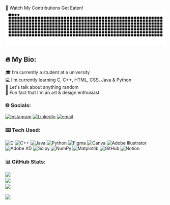 🐍 Watch My Contributions Get Eaten!
<picture>
  <source media="(prefers-color-scheme: dark)" srcset="https://raw.githubusercontent.com/ZiuHub/ZiuHub/output/github-contribution-grid-snake-dark.svg">
  <source media="(prefers-color-scheme: light)" srcset="https://raw.githubusercontent.com/ZiuHub/ZiuHub/output/github-contribution-grid-snake.svg">
  <img alt="github contribution grid snake animation" src="https://raw.githubusercontent.com/ZiuHub/ZiuHub/output/github-contribution-grid-snake.svg">
</picture>

## 🔥 My Bio:
🎓 I’m currently a student at a university<br>💻 I’m currently learning C, C++, HTML, CSS, Java & Python<br>💭 Let's talk about anything random<br>🎨 Fun fact that I'm an art & design enthusiast

### 🌐 Socials:
[![Instagram](https://img.shields.io/badge/Instagram-%23E4405F.svg?logo=Instagram&logoColor=white)](https://instagram.com/ziurama) [![LinkedIn](https://img.shields.io/badge/LinkedIn-%230077B5.svg?logo=linkedin&logoColor=white)](https://linkedin.com/in/agung-ramadhan) [![email](https://img.shields.io/badge/Email-D14836?logo=gmail&logoColor=white)](mailto:agunggramadhann@gmail.com) 

### ⌨️ Tech Used:
![C](https://img.shields.io/badge/c-%2300599C.svg?style=flat&logo=c&logoColor=white) ![C++](https://img.shields.io/badge/c++-%2300599C.svg?style=flat&logo=c%2B%2B&logoColor=white) ![Java](https://img.shields.io/badge/java-%23ED8B00.svg?style=flat&logo=openjdk&logoColor=white) ![Python](https://img.shields.io/badge/python-3670A0?style=flat&logo=python&logoColor=ffdd54) ![Figma](https://img.shields.io/badge/figma-%23F24E1E.svg?style=flat&logo=figma&logoColor=white) ![Canva](https://img.shields.io/badge/Canva-%2300C4CC.svg?style=flat&logo=Canva&logoColor=white) ![Adobe Illustrator](https://img.shields.io/badge/adobe%20illustrator-%23FF9A00.svg?style=flat&logo=adobe%20illustrator&logoColor=white) ![Adobe XD](https://img.shields.io/badge/Adobe%20XD-470137?style=flat&logo=Adobe%20XD&logoColor=#FF61F6) ![Scipy](https://img.shields.io/badge/SciPy-%230C55A5.svg?style=flat&logo=scipy&logoColor=%white) ![NumPy](https://img.shields.io/badge/numpy-%23013243.svg?style=flat&logo=numpy&logoColor=white) ![Matplotlib](https://img.shields.io/badge/Matplotlib-%23ffffff.svg?style=flat&logo=Matplotlib&logoColor=black) ![GitHub](https://img.shields.io/badge/github-%23121011.svg?style=flat&logo=github&logoColor=white) ![Notion](https://img.shields.io/badge/Notion-%23000000.svg?style=flat&logo=notion&logoColor=white)

### 📊 GitHub Stats:
![](https://github-readme-stats.vercel.app/api?username=ZiuHub&theme=onedark&hide_border=true&include_all_commits=true&count_private=true)<br/>
![](https://nirzak-streak-stats.vercel.app/?user=ZiuHub&theme=onedark&hide_border=true)<br/>
![](https://github-readme-stats.vercel.app/api/top-langs/?username=ZiuHub&theme=onedark&hide_border=true&include_all_commits=true&count_private=true&layout=compact)

[![](https://visitcount.itsvg.in/api?id=ZiuHub&icon=3&color=12)](https://visitcount.itsvg.in)
